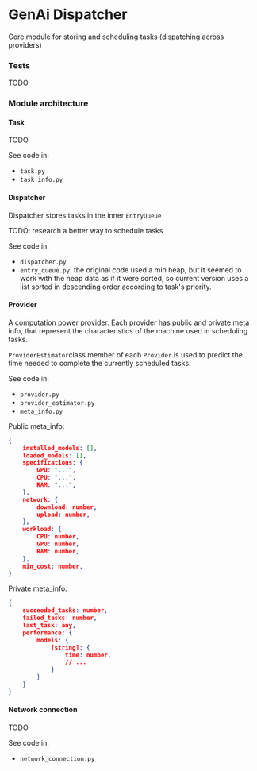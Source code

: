 # GenAi Dispatcher

Core module for storing and scheduling tasks (dispatching across providers)

### Tests

TODO

### Module architecture

#### Task

TODO

See code in:
- `task.py`
- `task_info.py`

#### Dispatcher
Dispatcher stores tasks in the inner `EntryQueue`

TODO: research a better way to schedule tasks

See code in:
- `dispatcher.py`
- `entry_queue.py`: the original code used a min heap, but it seemed to work with the heap data as if it were sorted, so current version uses a list sorted in descending order according to task's priority.

#### Provider
A computation power provider. Each provider has public and private meta info, that represent the characteristics of the machine used in scheduling tasks.

`ProviderEstimator`class member of each `Provider` is used to predict the time needed to complete the currently scheduled tasks.

See code in:
- `provider.py`
- `provider_estimator.py`
- `meta_info.py`

Public meta_info:
```json
{
    installed_models: [],
    loaded_models: [],
    specifications: {
        GPU: "...",
        CPU: "...",
        RAM: "...",
    },
    network: {
        download: number,
        upload: number,
    },
    workload: {
        CPU: number,
        GPU: number,
        RAM: number,
    },
    min_cost: number,
}
```

Private meta_info:
```json
{
    succeeded_tasks: number,
    failed_tasks: number,
    last_task: any,
    performance: {
        models: {
            [string]: {
                time: number,
                // ...
            }
        }
    }
}
```

#### Network connection

TODO

See code in:
- `network_connection.py`


